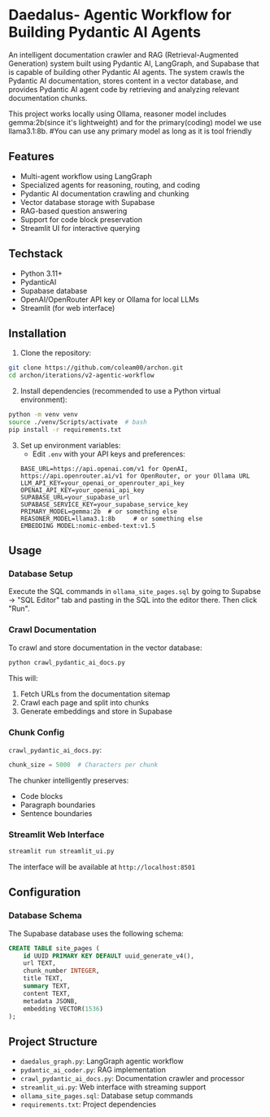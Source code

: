 # Daedalus- Agentic Workflow for Building Pydantic AI Agents

An intelligent documentation crawler and RAG (Retrieval-Augmented Generation) system built using Pydantic AI, LangGraph, and Supabase that is capable of building other Pydantic AI agents. The system crawls the Pydantic AI documentation, stores content in a vector database, and provides Pydantic AI agent code by retrieving and analyzing relevant documentation chunks.

This project works locally using Ollama, reasoner model includes gemma:2b(since it's lightweight) and for the primary(coding) model we use llama3.1:8b.
#You can use any primary model as long as it is tool friendly

## Features

- Multi-agent workflow using LangGraph
- Specialized agents for reasoning, routing, and coding
- Pydantic AI documentation crawling and chunking
- Vector database storage with Supabase
- RAG-based question answering
- Support for code block preservation
- Streamlit UI for interactive querying

## Techstack

- Python 3.11+
- PydanticAI
- Supabase database
- OpenAI/OpenRouter API key or Ollama for local LLMs
- Streamlit (for web interface)

## Installation

1. Clone the repository:
```bash
git clone https://github.com/coleam00/archon.git
cd archon/iterations/v2-agentic-workflow
```

2. Install dependencies (recommended to use a Python virtual environment):
```bash
python -m venv venv
source ./venv/Scripts/activate  # bash
pip install -r requirements.txt
```

3. Set up environment variables:
   - Edit `.env` with your API keys and preferences:
   ```env
   BASE_URL=https://api.openai.com/v1 for OpenAI, https://api.openrouter.ai/v1 for OpenRouter, or your Ollama URL
   LLM_API_KEY=your_openai_or_openrouter_api_key
   OPENAI_API_KEY=your_openai_api_key
   SUPABASE_URL=your_supabase_url
   SUPABASE_SERVICE_KEY=your_supabase_service_key
   PRIMARY_MODEL=gemma:2b  # or something else
   REASONER_MODEL=llama3.1:8b     # or something else
   EMBEDDING MODEL:nomic-embed-text:v1.5
   ```

## Usage

### Database Setup

Execute the SQL commands in `ollama_site_pages.sql` by going to Supabse -> "SQL Editor" tab and pasting in the SQL into the editor there. Then click "Run".

### Crawl Documentation

To crawl and store documentation in the vector database:

```bash
python crawl_pydantic_ai_docs.py
```

This will:
1. Fetch URLs from the documentation sitemap
2. Crawl each page and split into chunks
3. Generate embeddings and store in Supabase

### Chunk Config
 `crawl_pydantic_ai_docs.py`:
```python
chunk_size = 5000  # Characters per chunk
```

The chunker intelligently preserves:
- Code blocks
- Paragraph boundaries
- Sentence boundaries

### Streamlit Web Interface
```bash
streamlit run streamlit_ui.py
```

The interface will be available at `http://localhost:8501`

## Configuration

### Database Schema

The Supabase database uses the following schema:
```sql
CREATE TABLE site_pages (
    id UUID PRIMARY KEY DEFAULT uuid_generate_v4(),
    url TEXT,
    chunk_number INTEGER,
    title TEXT,
    summary TEXT,
    content TEXT,
    metadata JSONB,
    embedding VECTOR(1536)
);
```

## Project Structure

- `daedalus_graph.py`: LangGraph agentic workflow
- `pydantic_ai_coder.py`: RAG implementation
- `crawl_pydantic_ai_docs.py`: Documentation crawler and processor
- `streamlit_ui.py`: Web interface with streaming support
- `ollama_site_pages.sql`: Database setup commands
- `requirements.txt`: Project dependencies